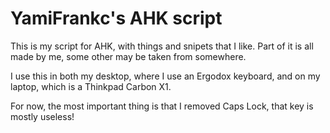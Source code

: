 # YamiFrankc's AHK script

This is my script for AHK, with things and snipets that I like.
Part of it is all made by me, some other may be taken from somewhere.

I use this in both my desktop, where I use an Ergodox keyboard, and on my laptop, which is a Thinkpad Carbon X1.

For now, the most important thing is that I removed Caps Lock, that key is mostly useless!
